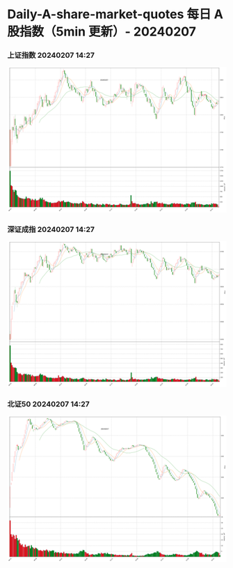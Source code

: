 
# Daily-A-share-market-quotes 每日 A 股指数（5min 更新）- 20240207

### 上证指数 20240207 14:27
![](./fig/2024/2/20240207-sh000001.png)

### 深证成指 20240207 14:27
![](./fig/2024/2/20240207-sz399001.png)

### 北证50 20240207 14:27
![](./fig/2024/2/20240207-bj899050.png)
